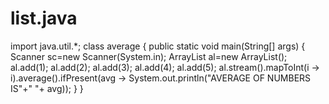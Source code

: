 # list.java
import java.util.*;
class average
{
public static void main(String[] args)
{
Scanner sc=new Scanner(System.in);
ArrayList<Integer> al=new ArrayList<Integer>();
al.add(1);
al.add(2);
al.add(3);
al.add(4);
al.add(5);
al.stream().mapToInt(i -> i).average().ifPresent(avg -> System.out.println("AVERAGE OF NUMBERS IS"+" "+ avg));
}
}

